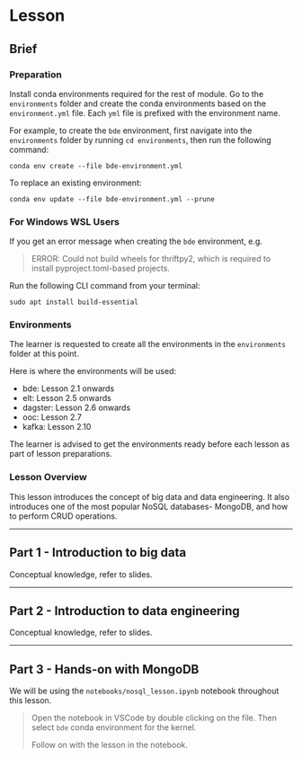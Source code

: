 # Lesson

## Brief

### Preparation

Install conda environments required for the rest of module. Go to the `environments` folder and create the conda environments based on the `environment.yml` file. Each `yml` file is prefixed with the environment name. 

For example, to create the `bde` environment, first navigate into the `environments` folder by running `cd environments`, then run the following command:

`conda env create --file bde-environment.yml`

To replace an existing environment:

`conda env update --file bde-environment.yml --prune`

### For Windows WSL Users

If you get an error message when creating the `bde` environment, e.g.
> ERROR: Could not build wheels for thriftpy2, which is required to install pyproject.toml-based projects.

Run the following CLI command from your terminal:

`sudo apt install build-essential`

### Environments

The learner is requested to create all the environments in the `environments` folder at this point. 

Here is where the environments will be used:
- bde: Lesson 2.1 onwards
- elt: Lesson 2.5 onwards
- dagster: Lesson 2.6 onwards
- ooc: Lesson 2.7
- kafka: Lesson 2.10

The learner is advised to get the environments ready before each lesson as part of lesson preparations.

### Lesson Overview

This lesson introduces the concept of big data and data engineering. It also introduces one of the most popular NoSQL databases- MongoDB, and how to perform CRUD operations.

---

## Part 1 - Introduction to big data

Conceptual knowledge, refer to slides.

---

## Part 2 - Introduction to data engineering

Conceptual knowledge, refer to slides.

---

## Part 3 - Hands-on with MongoDB

We will be using the `notebooks/nosql_lesson.ipynb` notebook throughout this lesson.

> Open the notebook in VSCode by double clicking on the file. Then select `bde` conda environment for the kernel.
>
> Follow on with the lesson in the notebook.
